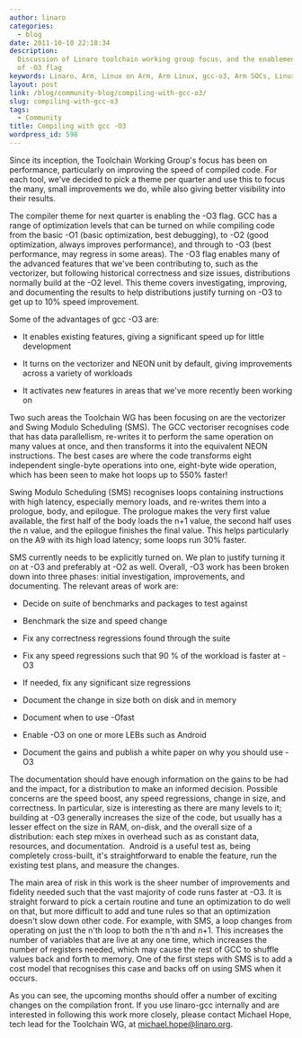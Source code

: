 ```yaml
---
author: linaro
categories:
  - blog
date: 2011-10-10 22:18:34
description:
  Discussion of Linaro toolchain working group focus, and the enablement
  of -O3 flag
keywords: Linaro, Arm, Linux on Arm, Arm Linux, gcc-o3, Arm SOCs, Linux, Kernel
layout: post
link: /blog/community-blog/compiling-with-gcc-o3/
slug: compiling-with-gcc-o3
tags:
  - Community
title: Compiling with gcc -O3
wordpress_id: 598
---
```


Since its inception, the Toolchain Working Group's focus has been on performance, particularly on improving the speed of compiled code. For each tool, we've decided to pick a theme per quarter and use this to focus the many, small improvements we do, while also giving better visibility into their results.

The compiler theme for next quarter is enabling the -O3 flag. GCC has a range of optimization levels that can be turned on while compiling code from the basic -O1 (basic optimization, best debugging), to -O2 (good optimization, always improves performance), and through to -O3 (best performance, may regress in some areas). The -O3 flag enables many of the advanced features that we've been contributing to, such as the vectorizer, but following historical correctness and size issues, distributions normally build at the -O2 level. This theme covers investigating, improving, and documenting the results to help distributions justify turning on -O3 to get up to 10% speed improvement.

Some of the advantages of gcc -O3 are:

- It enables existing features, giving a significant speed up for little development

- It turns on the vectorizer and NEON unit by default, giving improvements across a variety of workloads

- It activates new features in areas that we've more recently been working on

Two such areas the Toolchain WG has been focusing on are the vectorizer and Swing Modulo Scheduling (SMS). The GCC vectoriser recognises code that has data parallellism, re-writes it to perform the same operation on many values at once, and then transforms it into the equivalent NEON instructions. The best cases are where the code transforms eight independent single-byte operations into one, eight-byte wide operation, which has been seen to make hot loops up to 550% faster!

Swing Modulo Scheduling (SMS) recognises loops containing instructions with high latency, especially memory loads, and re-writes them into a prologue, body, and epilogue. The prologue makes the very first value available, the first half of the body loads the n+1 value, the second half uses the n value, and the epilogue finishes the final value. This helps particularly on the A9 with its high load latency; some loops run 30% faster.

SMS currently needs to be explicitly turned on. We plan to justify turning it on at -O3 and preferably at -O2 as well. Overall, -O3 work has been broken down into three phases: initial investigation, improvements, and documenting. The relevant areas of work are:

- Decide on suite of benchmarks and packages to test against

- Benchmark the size and speed change

- Fix any correctness regressions found through the suite

- Fix any speed regressions such that 90 % of the workload is faster at -O3

- If needed, fix any significant size regressions

- Document the change in size both on disk and in memory

- Document when to use -Ofast

- Enable -O3 on one or more LEBs such as Android

- Document the gains and publish a white paper on why you should use -O3

The documentation should have enough information on the gains to be had and the impact, for a distribution to make an informed decision. Possible concerns are the speed boost, any speed regressions, change in size, and correctness. In particular, size is interesting as there are many levels to it; building at -O3 generally increases the size of the code, but usually has a lesser effect on the size in RAM, on-disk, and the overall size of a distribution: each step mixes in overhead such as as constant data, resources, and documentation.  Android is a useful test as, being completely cross-built, it's straightforward to enable the feature, run the existing test plans, and measure the changes.

The main area of risk in this work is the sheer number of improvements and fidelity needed such that the vast majority of code runs faster at -O3. It is straight forward to pick a certain routine and tune an optimization to do well on that, but more difficult to add and tune rules so that an optimization doesn't slow down other code. For example, with SMS, a loop changes from operating on just the n'th loop to both the n'th and n+1. This increases the number of variables that are live at any one time, which increases the number of registers needed, which may cause the rest of GCC to shuffle values back and forth to memory. One of the first steps with SMS is to add a cost model that recognises this case and backs off on using SMS when it occurs.

As you can see, the upcoming months should offer a number of exciting changes on the compilation front. If you use linaro-gcc internally and are interested in following this work more closely, please contact Michael Hope, tech lead for the Toolchain WG, at michael.hope@linaro.org.
